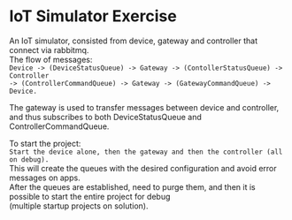 # IoT Simulator Exercise 
An IoT simulator, consisted from device, gateway and controller that connect via rabbitmq.  
The flow of messages:  
`Device -> (DeviceStatusQueue) -> Gateway -> (ContollerStatusQueue) -> Controller`   
`-> (ControllerCommandQueue) -> Gateway -> (GatewayCommandQueue) -> Device.`  
  
The gateway is used to transfer messages between device and controller,  
and thus subscribes to both DeviceStatusQueue and ControllerCommandQueue.  
  
To start the project:  
`Start the device alone, then the gateway and then the controller (all on debug).`  
This will create the queues with the desired configuration and avoid error messages on apps.  
After the queues are established, need to purge them, and then it is possible to start the entire project for debug  
(multiple startup projects on solution).  
